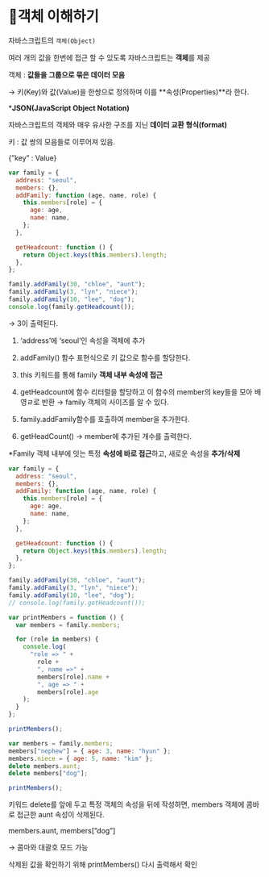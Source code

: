 # 🤖객체 이해하기

자바스크립트의 `객체(Object)`

여러 개의 값을 한번에 접근 할 수 있도록 자바스크립트는 **객체**를 제공

객체 : **값들을 그룹으로 묶은 데이터 모음**

→ 키(Key)와 값(Value)을 한쌍으로 정의하며 이를 **속성(Properties)**라 한다.

***JSON(JavaScript Object Notation)**

자바스크립트의 객체와 매우 유사한 구조를 지닌 **데이터 교환 형식(format)**

키 : 값 쌍의 모음들로 이루어져 있음.

{”key” : Value}

```jsx
var family = {
  address: "seoul",
  members: {},
  addFamily: function (age, name, role) {
    this.members[role] = {
      age: age,
      name: name,
    };
  },

  getHeadcount: function () {
    return Object.keys(this.members).length;
  },
};

family.addFamily(30, "chloe", "aunt");
family.addFamily(3, "lyn", "niece");
family.addFamily(10, "lee", "dog");
console.log(family.getHeadcount());
```

→ 3이 출력된다.

1) ‘address’에 ‘seoul’인 속성을 객체에 추가

2) addFamily() 함수 표현식으로 키 값으로 함수를 할당한다.

3) this 키워드를 통해 family **객체 내부 속성에 접근**

4) getHeadcount에 함수 리터럴을 할당하고 이 함수의 member의 key들을 모아 배영ㄹ로 반환 → family 객체의 사이즈를 알 수 있다.

5) family.addFamily함수를 호출하여 member을 추가한다.

6) getHeadCount() → member에 추가된 개수를 출력한다.

*Family 객체 내부에 잇는 특정 **속성에 바로 접근**하고, 새로운 속성을 **추가/삭제**

```jsx
var family = {
  address: "seoul",
  members: {},
  addFamily: function (age, name, role) {
    this.members[role] = {
      age: age,
      name: name,
    };
  },

  getHeadcount: function () {
    return Object.keys(this.members).length;
  },
};

family.addFamily(30, "chloe", "aunt");
family.addFamily(3, "lyn", "niece");
family.addFamily(10, "lee", "dog");
// console.log(family.getHeadcount());

var printMembers = function () {
  var members = family.members;

  for (role in members) {
    console.log(
      "role => " +
        role +
        ", name =>" +
        members[role].name +
        ", age => " +
        members[role].age
    );
  }
};

printMembers();

var members = family.members;
members["nephew"] = { age: 3, name: "hyun" };
members.niece = { age: 5, name: "kim" };
delete members.aunt;
delete members["dog"];

printMembers();
```

키워드 delete를 앞에 두고 특정 객체의 속성을 뒤에 작성하면, members 객체에 콤바로 접근한 aunt 속성이 삭제된다.

members.aunt, members[”dog”]

→ 콤마와 대괄호 모드 가능

삭제된 값을 확인하기 위해 printMembers() 다시 출력해서 확인
